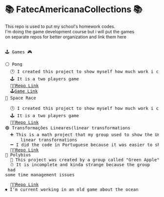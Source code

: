 # 📚 FatecAmericanaCollections 📚 <br>
This repo is used to put my school's homework codes. </br>
I'm doing the game development course but i will put the games</br> on separate repos for better organization and link them here
</br><br>
<pre>
🕹 Games 🎮

⚪ Pong
  🕐 I created this project to show myself how much work i can do in 1 and a half hour
  🕹 It is a two players game
  👨‍💻<a href="https://github.com/felipe-batista-a/unity-pong/">Repo Link</a>
  🕹<a href="https://felipe-batista-a.github.io/unity-pong/">Game Link</a>
🔵 Space Race<br>
  🕑 I created this project to show myself how much work i can do in 1 hour
  🕹 It is a two players game
  👨‍💻<a href="https://github.com/felipe-batista-a/unity-space-race">Repo Link</a>
🟢 Transformações Lineares(linear transformations
  ➕ This is a math project that my group used to show the Unity Game Engine can handle 
      linear transformations
  ➖ I did the code in Portuguese because it was easier to show to my teacher like that.
  👨‍💻<a href="https://github.com/felipe-batista-a/unity-transformacoes">Repo Link</a>
🔴 Polybius
  🍏 This project was created by a group called "Green Apple"
  ⏱ It is incomplete and kinda strange because the group<br> had <br>some time management issues <br>
  👨‍💻<a href="https://github.com/felipe-batista-a/unity-polybius">Repo Link</a>
⏺ I'm current working in an old game about the ocean
</pre>

